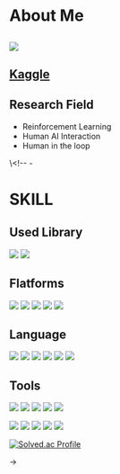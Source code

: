 # About Me
## [<img src="https://img.shields.io/badge/Notion Blog-000000?style=for-the-badge&logo=Notion&logoColor=white"/>](https://www.notion.so/raflereak/b93e571c118c41f5b51dc1dceb472f6c?pvs=4)

## [Kaggle](https://www.kaggle.com/raflereak)


## Research Field
- Reinforcement Learning
- Human AI Interaction
- Human in the loop 


\\<!-- -
# SKILL
## Used Library
<img src="https://img.shields.io/badge/TensorFlow-FF6F00?style=for-the-badge&logo=tensorflow&logoColor=white"/> <img src="https://img.shields.io/badge/flask-000000?style=for-the-badge&logo=flask&logoColor=white"/> 

## Flatforms
<img src="https://img.shields.io/badge/Windows-0078D4?style=for-the-badge&logo=windows 11&logoColor=white"/> <img src="https://img.shields.io/badge/Ubtuntu-E95420?style=for-the-badge&logo=Ubuntu&logoColor=white"/> <img src="https://img.shields.io/badge/Android-3DDC84?style=for-the-badge&logo=Android&logoColor=white"/> <img src="https://img.shields.io/badge/iOS-000000?style=for-the-badge&logo=ios&logoColor=white"/> <img src="https://img.shields.io/badge/Synology-B5B5B6?style=for-the-badge&logo=synology&logoColor=white"/>


## Language
<img src="https://img.shields.io/badge/Python-3776AB?style=for-the-badge&logo=python&logoColor=white"/> <img src="https://img.shields.io/badge/C-A8B9CC?style=for-the-badge&logo=C&logoColor=white"/> <img src="https://img.shields.io/badge/C++-00599C?style=for-the-badge&logo=cplusplus&logoColor=white"/> 
<img src="https://img.shields.io/badge/CSharp-239120?style=for-the-badge&logo=CSharp&logoColor=white"/> <img src="https://img.shields.io/badge/JavaScript-F7DF1E?style=for-the-badge&logo=JavaScript&logoColor=white"/> <img src="https://img.shields.io/badge/java-%23ED8B00.svg?style=for-the-badge&logo=java&logoColor=white"/>

## Tools
<img src="https://img.shields.io/badge/Visual Studio-5C2D91?style=for-the-badge&logo=visualstudio&logoColor=white"/> <img src="https://img.shields.io/badge/VS Code-007ACC?style=for-the-badge&logo=visualstudiocode&logoColor=white"/> <img src="https://img.shields.io/badge/Docker-2496ED?style=for-the-badge&logo=Docker&logoColor=white"/> <img src="https://img.shields.io/badge/Android-3DDC84?style=for-the-badge&logo=firebase&logoColor=white"/> <img src="https://img.shields.io/badge/AdobeAfterEffects-9999FF?style=for-the-badge&logo=AdobeAfterEffects&logoColor=white"/>

![](http://github-profile-summary-cards.vercel.app/api/cards/profile-details?username=raflereak&theme=aura_dark)
![](http://github-profile-summary-cards.vercel.app/api/cards/repos-per-language?username=raflereak&theme=aura_dark) ![](http://github-profile-summary-cards.vercel.app/api/cards/most-commit-language?username=raflereak&theme=aura_dark)
![](https://github-readme-stats.vercel.app/api?username=raflereak&show_icons=true&theme=aura_dark) ![](http://github-profile-summary-cards.vercel.app/api/cards/productive-time?username=raflereak&theme=aura_dark&utcOffset=8)


[![Solved.ac Profile](http://mazassumnida.wtf/api/v2/generate_badge?boj=raflereak)](https://solved.ac/raflereak/)

->
